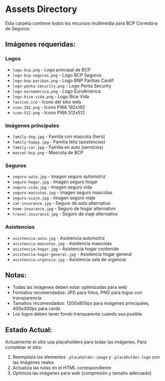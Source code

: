 # Assets Directory

Esta carpeta contiene todos los recursos multimedia para BCP Corredora de Seguros:

## Imágenes requeridas:

### Logos
- `logo-bcp.png` - Logo principal de BCP
- `logo-bcp-seguros.png` - Logo BCP Seguros
- `logo-bnp-paribas.png` - Logo BNP Paribas Cardif
- `logo-penta-security.png` - Logo Penta Security
- `logo-euroamerica.png` - Logo EuroAmérica
- `logo-bice-vida.png` - Logo Bice Vida
- `favicon.ico` - Icono del sitio web
- `icon-192.png` - Icono PWA 192x192
- `icon-512.png` - Icono PWA 512x512

### Imágenes principales
- `family-dog.jpg` - Familia con mascota (hero)
- `family-happy.jpg` - Familia feliz (asistencias)
- `family-car.jpg` - Familia en auto (servicios)
- `mascot-bcp.png` - Mascota de BCP

### Seguros
- `seguro-auto.jpg` - Imagen seguro automotriz
- `seguro-hogar.jpg` - Imagen seguro hogar
- `seguro-vida.jpg` - Imagen seguro vida
- `seguro-mascotas.jpg` - Imagen seguro mascotas
- `seguro-viaje.jpg` - Imagen seguro viaje
- `car-insurance.jpg` - Seguro de auto alternativo
- `home-insurance.jpg` - Seguro de hogar alternativo
- `travel-insurance.jpg` - Seguro de viaje alternativo

### Asistencias
- `asistencia-auto.jpg` - Asistencia automotriz
- `asistencia-mascotas.jpg` - Asistencia mascotas
- `asistencia-hogar.jpg` - Asistencia hogar contenido
- `asistencia-hogar-general.jpg` - Asistencia hogar general
- `asistencia-urgencia.jpg` - Asistencia sala de urgencia

## Notas:
- Todas las imágenes deben estar optimizadas para web
- Formatos recomendados: JPG para fotos, PNG para logos con transparencia
- Tamaños recomendados: 1200x800px para imágenes principales, 400x300px para cards
- Los logos deben tener fondo transparente cuando sea posible

## Estado Actual:
Actualmente el sitio usa placeholders para todas las imágenes. Para completar el sitio:
1. Reemplaza los elementos `.placeholder-image` y `.placeholder-logo` con las imágenes reales
2. Actualiza las rutas en el HTML correspondiente
3. Optimiza las imágenes para web (compresión y tamaño adecuado)